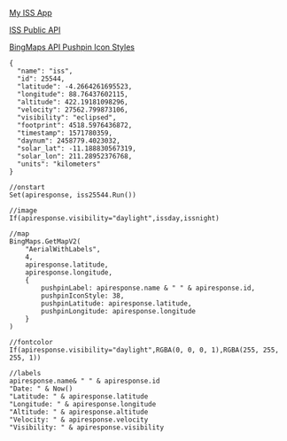 [My ISS App](https://apps.powerapps.com/play/903d427e-017f-45c4-a47d-f80cf7b3e151?tenantId=800d472c-8288-4f27-8978-f726a7a3d1f0)

[ISS Public API](https://wheretheiss.at/w/developer)

[BingMaps API Pushpin Icon Styles](https://docs.microsoft.com/en-us/bingmaps/rest-services/common-parameters-and-types/pushpin-syntax-and-icon-styles)

```
{
  "name": "iss",
  "id": 25544,
  "latitude": -4.2664261695523,
  "longitude": 88.76437602115,
  "altitude": 422.19181098296,
  "velocity": 27562.799873106,
  "visibility": "eclipsed",
  "footprint": 4518.5976436872,
  "timestamp": 1571780359,
  "daynum": 2458779.4023032,
  "solar_lat": -11.188830567319,
  "solar_lon": 211.28952376768,
  "units": "kilometers"
}

//onstart
Set(apiresponse, iss25544.Run()) 

//image
If(apiresponse.visibility="daylight",issday,issnight)

//map
BingMaps.GetMapV2(
    "AerialWithLabels",
    4,
    apiresponse.latitude,
    apiresponse.longitude,
    {
        pushpinLabel: apiresponse.name & " " & apiresponse.id,
        pushpinIconStyle: 38,
        pushpinLatitude: apiresponse.latitude,
        pushpinLongitude: apiresponse.longitude
    }
)

//fontcolor
If(apiresponse.visibility="daylight",RGBA(0, 0, 0, 1),RGBA(255, 255, 255, 1))

//labels
apiresponse.name& " " & apiresponse.id
"Date: " & Now()
"Latitude: " & apiresponse.latitude
"Longitude: " & apiresponse.longitude
"Altitude: " & apiresponse.altitude
"Velocity: " & apiresponse.velocity
"Visibility: " & apiresponse.visibility
```